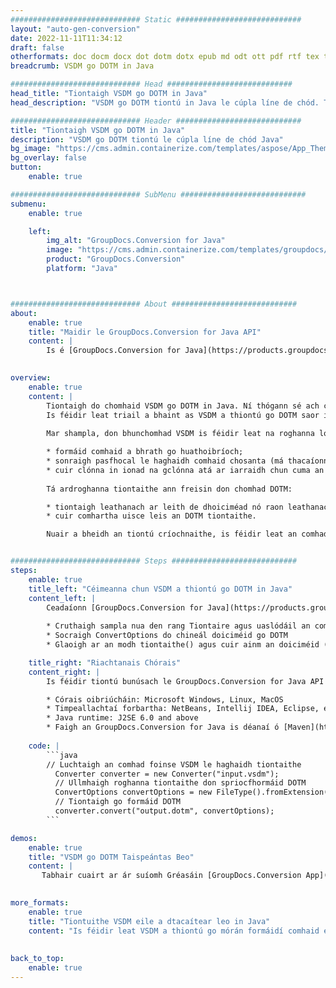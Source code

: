 ```yaml
---
############################# Static ############################
layout: "auto-gen-conversion"
date: 2022-11-11T11:34:12
draft: false
otherformats: doc docm docx dot dotm dotx epub md odt ott pdf rtf tex txt vdx vsdm vsdx vssm vssx vstm vstx vsx vtx xps
breadcrumb: VSDM go DOTM in Java

############################# Head ############################
head_title: "Tiontaigh VSDM go DOTM in Java"
head_description: "VSDM go DOTM tiontú in Java le cúpla líne de chód. Tiontaigh níos mó ná 160 formáid comhaid ag baint úsáid as an API tiontaithe doiciméad GroupDocs le haghaidh Java"

############################# Header ############################
title: "Tiontaigh VSDM go DOTM in Java"
description: "VSDM go DOTM tiontú le cúpla líne de chód Java"
bg_image: "https://cms.admin.containerize.com/templates/aspose/App_Themes/V3/images/bg/header1.png"
bg_overlay: false
button:
    enable: true

############################# SubMenu ############################
submenu:
    enable: true

    left:
        img_alt: "GroupDocs.Conversion for Java"
        image: "https://cms.admin.containerize.com/templates/groupdocs/images/product-logos/90x90-noborder/groupdocs-conversion-java.png"
        product: "GroupDocs.Conversion"
        platform: "Java"



############################# About ############################
about:
    enable: true
    title: "Maidir le GroupDocs.Conversion for Java API"
    content: |
        Is é [GroupDocs.Conversion for Java](https://products.groupdocs.com/conversion/java/) ard-API tiontaithe formáide comhaid le hathrú idir formáidí móréilimh íomhá agus doiciméad ar nós Microsoft Office, OpenDocument, PDF, HTML, ríomhphost, CAD. agus i bhfad níos mó gan ach cúpla líne de chód. Aimsíonn an API dúchais go huathoibríoch formáidí na ndoiciméad bunaidh agus cuireann sé go leor roghanna ar fáil chun na doiciméid a chomhshó a shaincheapadh. Chomh maith leis an fheidhm faisnéis a bhaint as doiciméad, tacaíonn sé freisin le taisceadh na dtorthaí tiontaithe chuig an diosca áitiúil de réir réamhshocraithe. Mar sin féin, is féidir tacú le haon chineál stórála taisce trí na comhéadain chuí a chur i bhfeidhm - Amazon S3, Dropbox, Google Drive, Windows Azure, Reddis, nó aon cheann eile.
    

overview:
    enable: true
    content: |
        Tiontaigh do chomhaid VSDM go DOTM in Java. Ní thógann sé ach cúpla líne de chód Java ar aon ardán de do rogha féin, ar nós Windows, Linux, macOS.
        Is féidir leat triail a bhaint as VSDM a thiontú go DOTM saor in aisce agus cáilíocht na dtorthaí tiontaithe a mheas. Mar aon le scripteanna simplí comhshó comhad, is féidir leat triail a bhaint as roghanna níos sofaisticiúla chun an comhad foinse VSDM a luchtú agus an t-aschur DOTM a stóráil. 
        
        Mar shampla, don bhunchomhad VSDM is féidir leat na roghanna lódála seo a leanas a úsáid:

        * formáid comhaid a bhrath go huathoibríoch;
        * sonraigh pasfhocal le haghaidh comhaid chosanta (má thacaíonn an fhormáid comhaid leis);
        * cuir clónna in ionad na gclónna atá ar iarraidh chun cuma an doiciméid a chaomhnú.
        
        Tá ardroghanna tiontaithe ann freisin don chomhad DOTM:

        * tiontaigh leathanach ar leith de dhoiciméad nó raon leathanach;
        * cuir comhartha uisce leis an DOTM tiontaithe.

        Nuair a bheidh an tiontú críochnaithe, is féidir leat an comhad DOTM a shábháil ar do chosán comhaid áitiúil nó chuig aon stóras tríú páirtí ar nós FTP, Amazon S3, Google Drive, Dropbox etc. Tabhair faoi deara le do thoil - VSDM a thiontú go DOTM, ní gá duit aon bhogearraí breise a shuiteáil, mar shampla MS Office, Open Office, Adobe Acrobat Reader srl.


############################# Steps ############################
steps:
    enable: true
    title_left: "Céimeanna chun VSDM a thiontú go DOTM in Java"
    content_left: |
        Ceadaíonn [GroupDocs.Conversion for Java](https://products.groupdocs.com/conversion/java/) d'fhorbróirí comhad VSDM a thiontú go DOTM go héasca le cúpla líne de chód.
        
        * Cruthaigh sampla nua den rang Tiontaire agus uaslódáil an comhad VSDM leis an gcosán iomlán
        * Socraigh ConvertOptions do chineál doiciméid go DOTM
        * Glaoigh ar an modh tiontaithe() agus cuir ainm an doiciméid (cosán iomlán) agus formáid (DOTM) mar pharaiméadar

    title_right: "Riachtanais Chórais"
    content_right: |
        Is féidir tiontú bunúsach le GroupDocs.Conversion for Java API a dhéanamh le cúpla líne de chód. Tacaítear lenár n-API ar gach mór-ardán agus córas oibriúcháin. Sula ndéanann tú an cód thíos, déan cinnte go bhfuil na réamhriachtanais seo a leanas suiteáilte ar do chóras.

        * Córais oibriúcháin: Microsoft Windows, Linux, MacOS
        * Timpeallachtaí forbartha: NetBeans, Intellij IDEA, Eclipse, etc.
        * Java runtime: J2SE 6.0 and above
        * Faigh an GroupDocs.Conversion for Java is déanaí ó [Maven](https://repository.groupdocs.com/webapp/#/artifacts/browse/tree/General/repo/com/groupdocs/groupdocs-conversion)
         
    code: |
        ```java    
        // Luchtaigh an comhad foinse VSDM le haghaidh tiontaithe
          Converter converter = new Converter("input.vsdm");
          // Ullmhaigh roghanna tiontaithe don spriocfhormáid DOTM
          ConvertOptions convertOptions = new FileType().fromExtension("dotm").getConvertOptions();
          // Tiontaigh go formáid DOTM
          converter.convert("output.dotm", convertOptions);
        ```

demos:
    enable: true
    title: "VSDM go DOTM Taispeántas Beo"
    content: |
       Tabhair cuairt ar ár suíomh Gréasáin [GroupDocs.Conversion App](https://products.groupdocs.app/conversion/family) agus bain triail as VSDM go DOTM tiontú anois. Tá na buntáistí seo a leanas ag an taispeántas saor in aisce
          

more_formats:
    enable: true
    title: "Tiontuithe VSDM eile a dtacaítear leo in Java"
    content: "Is féidir leat VSDM a thiontú go mórán formáidí comhaid eile freisin. Féach ar an liosta thíos le do thoil."
       
       
back_to_top:
    enable: true
---
```


